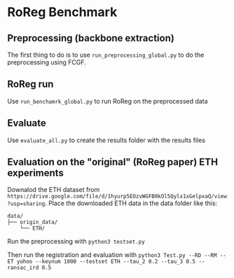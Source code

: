 # RoReg Benchmark

## Preprocessing (backbone extraction)

The first thing to do is to use `run_preprocessing_global.py` to do the preprocessing using FCGF.

## RoReg run

Use `run_benchamrk_global.py` to run RoReg on the preprocessed data

## Evaluate

Use `evaluate_all.py` to create the results folder with the results files


## Evaluation on the "original" (RoReg paper) ETH experiments

Downalod the ETH dataset from `https://drive.google.com/file/d/1hyurp5EOzvWGFB0kOl5Qylx1xGelpxaQ/view?usp=sharing`.
Place the downloaded ETH data in the data folder like this:

```
data/
├── origin_data/
    └── ETH/
```

Run the preprocessing with `python3 testset.py`

Then run the registration and evaluation with `python3 Test.py --RD --RM --ET yohoo --keynum 1000 --testset ETH --tau_2 0.2 --tau_3 0.5 --ransac_ird 0.5`